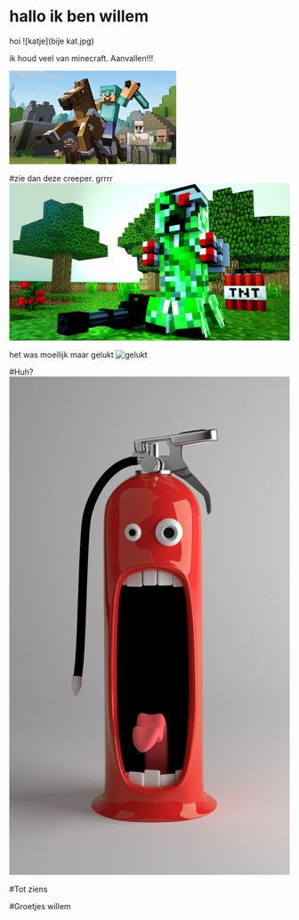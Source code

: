 # hallo ik ben willem


hoi
![katje](bije kat.jpg)


ik houd veel van minecraft.
Aanvallen!!!

![minecraft](minecraft.jpg)

#zie dan deze creeper. grrrr
![creeper](creeper.jpg)

het was moeilijk maar gelukt
![gelukt](blink_blink_blink.ino)




#Huh?
![grappig plaatje](funny-pictures-676672_1280.jpg)














#Tot ziens


#Groetjes willem
